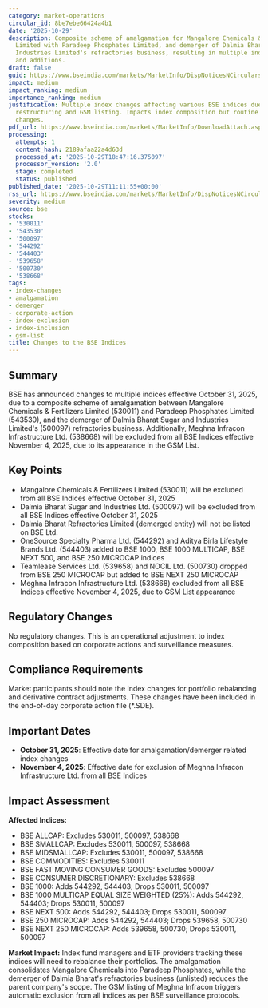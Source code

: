 ```yaml
---
category: market-operations
circular_id: 8be7ebe66424a4b1
date: '2025-10-29'
description: Composite scheme of amalgamation for Mangalore Chemicals & Fertilizers
  Limited with Paradeep Phosphates Limited, and demerger of Dalmia Bharat Sugar and
  Industries Limited's refractories business, resulting in multiple index exclusions
  and additions.
draft: false
guid: https://www.bseindia.com/markets/MarketInfo/DispNoticesNCirculars.aspx?Noticeid={BF3B143A-C171-4AA7-B1DB-6FC58D115250}&noticeno=20251029-20&dt=10/29/2025&icount=20&totcount=60&flag=0
impact: medium
impact_ranking: medium
importance_ranking: medium
justification: Multiple index changes affecting various BSE indices due to corporate
  restructuring and GSM listing. Impacts index composition but routine nature of such
  changes.
pdf_url: https://www.bseindia.com/markets/MarketInfo/DownloadAttach.aspx?id=20251029-20&attachedId=
processing:
  attempts: 1
  content_hash: 2189afaa22a4d63d
  processed_at: '2025-10-29T18:47:16.375097'
  processor_version: '2.0'
  stage: completed
  status: published
published_date: '2025-10-29T11:11:55+00:00'
rss_url: https://www.bseindia.com/markets/MarketInfo/DispNoticesNCirculars.aspx?Noticeid={BF3B143A-C171-4AA7-B1DB-6FC58D115250}&noticeno=20251029-20&dt=10/29/2025&icount=20&totcount=60&flag=0
severity: medium
source: bse
stocks:
- '530011'
- '543530'
- '500097'
- '544292'
- '544403'
- '539658'
- '500730'
- '538668'
tags:
- index-changes
- amalgamation
- demerger
- corporate-action
- index-exclusion
- index-inclusion
- gsm-list
title: Changes to the BSE Indices
---
```


## Summary

BSE has announced changes to multiple indices effective October 31, 2025, due to a composite scheme of amalgamation between Mangalore Chemicals & Fertilizers Limited (530011) and Paradeep Phosphates Limited (543530), and the demerger of Dalmia Bharat Sugar and Industries Limited's (500097) refractories business. Additionally, Meghna Infracon Infrastructure Ltd. (538668) will be excluded from all BSE Indices effective November 4, 2025, due to its appearance in the GSM List.

## Key Points

- Mangalore Chemicals & Fertilizers Limited (530011) will be excluded from all BSE Indices effective October 31, 2025
- Dalmia Bharat Sugar and Industries Ltd. (500097) will be excluded from all BSE Indices effective October 31, 2025
- Dalmia Bharat Refractories Limited (demerged entity) will not be listed on BSE Ltd.
- OneSource Specialty Pharma Ltd. (544292) and Aditya Birla Lifestyle Brands Ltd. (544403) added to BSE 1000, BSE 1000 MULTICAP, BSE NEXT 500, and BSE 250 MICROCAP indices
- Teamlease Services Ltd. (539658) and NOCIL Ltd. (500730) dropped from BSE 250 MICROCAP but added to BSE NEXT 250 MICROCAP
- Meghna Infracon Infrastructure Ltd. (538668) excluded from all BSE Indices effective November 4, 2025, due to GSM List appearance

## Regulatory Changes

No regulatory changes. This is an operational adjustment to index composition based on corporate actions and surveillance measures.

## Compliance Requirements

Market participants should note the index changes for portfolio rebalancing and derivative contract adjustments. These changes have been included in the end-of-day corporate action file (*.SDE).

## Important Dates

- **October 31, 2025**: Effective date for amalgamation/demerger related index changes
- **November 4, 2025**: Effective date for exclusion of Meghna Infracon Infrastructure Ltd. from all BSE Indices

## Impact Assessment

**Affected Indices:**
- BSE ALLCAP: Excludes 530011, 500097, 538668
- BSE SMALLCAP: Excludes 530011, 500097, 538668
- BSE MIDSMALLCAP: Excludes 530011, 500097, 538668
- BSE COMMODITIES: Excludes 530011
- BSE FAST MOVING CONSUMER GOODS: Excludes 500097
- BSE CONSUMER DISCRETIONARY: Excludes 538668
- BSE 1000: Adds 544292, 544403; Drops 530011, 500097
- BSE 1000 MULTICAP EQUAL SIZE WEIGHTED (25%): Adds 544292, 544403; Drops 530011, 500097
- BSE NEXT 500: Adds 544292, 544403; Drops 530011, 500097
- BSE 250 MICROCAP: Adds 544292, 544403; Drops 539658, 500730
- BSE NEXT 250 MICROCAP: Adds 539658, 500730; Drops 530011, 500097

**Market Impact:** Index fund managers and ETF providers tracking these indices will need to rebalance their portfolios. The amalgamation consolidates Mangalore Chemicals into Paradeep Phosphates, while the demerger of Dalmia Bharat's refractories business (unlisted) reduces the parent company's scope. The GSM listing of Meghna Infracon triggers automatic exclusion from all indices as per BSE surveillance protocols.